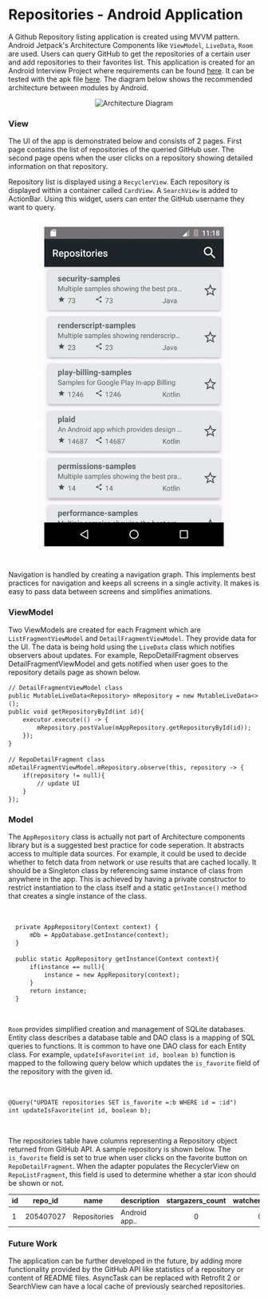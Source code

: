 # Repositories - Android Application

A Github Repository listing application is created using MVVM pattern. Android Jetpack's Architecture Components like `ViewModel`, `LiveData`, `Room` are used. Users can query GitHub to get the repositories of a certain user and add repositories to their favorites list. This application is created for an Android Interview Project where requirements can be found [here](https://github.com/barkinak/Repositories/blob/master/content/Android%20Developer%20Interview%20Project.pdf). It can be tested with the apk file [here](https://github.com/barkinak/Repositories/blob/master/content/app-debug.apk). The diagram below shows the recommended architecture between modules by Android.

<p align="center">
    <img src="https://developer.android.com/topic/libraries/architecture/images/final-architecture.png" width="720" title="Architecture Diagram">
</p>

### View
The UI of the app is demonstrated below and consists of 2 pages. First page contains the list of repositories of the queried GitHub user. The second page opens when the user clicks on a repository showing detailed information on that repository. <br>

Repository list is displayed using a `RecyclerView`. Each repository is displayed within a container called `CardView`. A `SearchView` is added to ActionBar. Using this widget, users can enter the GitHub username they want to query.
<br><br>

<p align="center">
  <img align="center" src="https://github.com/barkinak/Repositories/blob/master/content/Repositories.gif" width="360" title="App GIF">
</p>

<br><br>
Navigation is handled by creating a navigation graph. This implements best practices for navigation and keeps all screens in a single activity. It makes is easy to pass data between screens and simplifies animations. 

### ViewModel
Two ViewModels are created for each Fragment which are `ListFragmentViewModel` and `DetailFragmentViewModel`. They provide data for the UI. The data is being hold using the `LiveData` class which notifies observers about updates. For example, RepoDetailFragment observes DetailFragmentViewModel and gets notified when user goes to the repository details page as shown below. 

```
// DetailFragmentViewModel class
public MutableLiveData<Repository> mRepository = new MutableLiveData<>();
public void getRepositoryById(int id){
    executor.execute(() -> {
        mRepository.postValue(mAppRepository.getRepositoryById(id));
    });
}

// RepoDetailFragment class
mDetailFragmentViewModel.mRepository.observe(this, repository -> {
    if(repository != null){
        // update UI
    }
});
```

### Model
The `AppRepository` class is actually not part of Architecture components library but is a suggested best practice for code seperation. It abstracts access to multiple data sources. For example, it could be used to decide whether to fetch data from network or use results that are cached locally. It should be a Singleton class by referencing same instance of class from anywhere in the app. This is achieved by having a private constructor to restrict instantiation to the class itself and a static `getInstance()` method that creates a single instance of the class.

<br>

```
  private AppRepository(Context context) {
      mDb = AppDatabase.getInstance(context);
  }

  public static AppRepository getInstance(Context context){
      if(instance == null){
          instance = new AppRepository(context);
      }
      return instance;
  }
```

<br>

`Room` provides simplified creation and management of SQLite databases. Entity class describes a database table and DAO class is a mapping of SQL queries to functions. It is common to have one DAO class for each Entity class. For example, `updateIsFavorite(int id, boolean b)` function is mapped to the following query below which updates the `is_favorite` field of the repository with the given id. 

<br>

```
@Query("UPDATE repositories SET is_favorite =:b WHERE id = :id")
int updateIsFavorite(int id, boolean b);
```

<br>

The repositories table have columns representing a Repository object returned from GitHub API. A sample repository is shown below. The `is_favorite` field is set to true when user clicks on the favorite button on `RepoDetailFragment`. When the adapter populates the RecyclerView on `RepoListFragment`, this field is used to determine whether a star icon should be shown or not.<br>

id |repo_id  |name        |description  |stargazers_count|watchers_count|language|avatar_url |user_id |is_favorite
---|---------|------------|-------------|:--------------:|:------------:|--------|-----------|--------|-----------
1  |205407027|Repositories|Android app..|0               |0             |Java    |https://a..|barkinak|true

### Future Work
The application can be further developed in the future, by adding more functionality provided by the GitHub API like statistics of a repository or content of README files. AsyncTask can be replaced with Retrofit 2 or SearchView can have a local cache of previously searched repositories.
